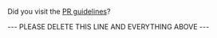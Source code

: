 Did you visit the [PR guidelines](https://github.com/jarun/Buku/wiki/PR-guidelines)?

--- PLEASE DELETE THIS LINE AND EVERYTHING ABOVE ---
